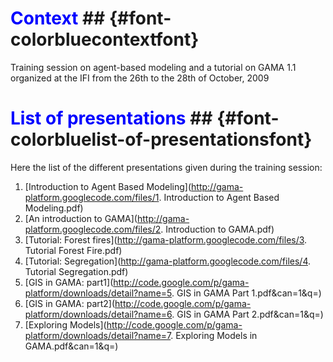 

# <font color='blue'>Context</font> ## {#font-colorbluecontextfont}
Training session on agent-based modeling and a tutorial on GAMA 1.1 organized at the IFI from the 26th to the 28th of October, 2009

# <font color='blue'>List of presentations</font> ## {#font-colorbluelist-of-presentationsfont}
Here the list of the different presentations given during the training session:

  1. [Introduction to Agent Based Modeling](http://gama-platform.googlecode.com/files/1. Introduction to Agent Based Modeling.pdf)
  1. [An introduction to GAMA](http://gama-platform.googlecode.com/files/2. Introduction to GAMA.pdf)
  1. [Tutorial: Forest fires](http://gama-platform.googlecode.com/files/3. Tutorial Forest Fire.pdf)
  1. [Tutorial: Segregation](http://gama-platform.googlecode.com/files/4. Tutorial Segregation.pdf)
  1. [GIS in GAMA: part1](http://code.google.com/p/gama-platform/downloads/detail?name=5. GIS in GAMA Part 1.pdf&can=1&q=)
  1. [GIS in GAMA: part2](http://code.google.com/p/gama-platform/downloads/detail?name=6. GIS in GAMA Part 2.pdf&can=1&q=)
  1. [Exploring Models](http://code.google.com/p/gama-platform/downloads/detail?name=7. Exploring Models in GAMA.pdf&can=1&q=)